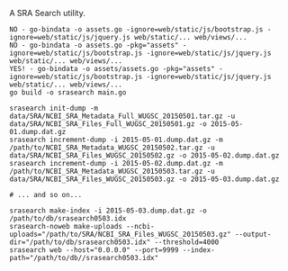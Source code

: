A SRA Search utility.

    NO - go-bindata -o assets.go -ignore=web/static/js/bootstrap.js -ignore=web/static/js/jquery.js web/static/... web/views/...
    NO - go-bindata -o assets.go -pkg="assets" -ignore=web/static/js/bootstrap.js -ignore=web/static/js/jquery.js web/static/... web/views/...
    YES! - go-bindata -o assets/assets.go -pkg="assets" -ignore=web/static/js/bootstrap.js -ignore=web/static/js/jquery.js web/static/... web/views/...
    go build -o srasearch main.go

    srasearch init-dump -m data/SRA/NCBI_SRA_Metadata_Full_WUGSC_20150501.tar.gz -u data/SRA/NCBI_SRA_Files_Full_WUGSC_20150501.gz -o 2015-05-01.dump.dat.gz
    srasearch increment-dump -i 2015-05-01.dump.dat.gz -m /path/to/NCBI_SRA_Metadata_WUGSC_20150502.tar.gz -u data/SRA/NCBI_SRA_Files_WUGSC_20150502.gz -o 2015-05-02.dump.dat.gz
    srasearch increment-dump -i 2015-05-02.dump.dat.gz -m /path/to/NCBI_SRA_Metadata_WUGSC_20150503.tar.gz -u data/SRA/NCBI_SRA_Files_WUGSC_20150503.gz -o 2015-05-03.dump.dat.gz

    # ... and so on...

    srasearch make-index -i 2015-05-03.dump.dat.gz -o /path/to/db/srasearch0503.idx
    srasearch-noweb make-uploads --ncbi-uploads="/path/to/SRA/NCBI_SRA_Files_WUGSC_20150503.gz" --output-dir="/path/to/db/srasearch0503.idx" --threshold=4000 
    srasearch web --host="0.0.0.0" --port=9999 --index-path="/path/to/db//srasearch0503.idx"
